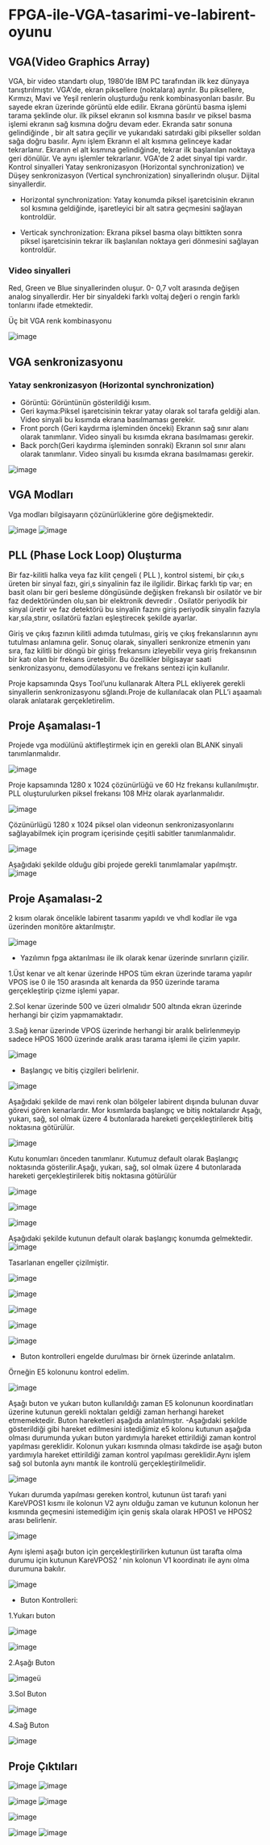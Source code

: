 # FPGA-ile-VGA-tasarimi-ve-labirent-oyunu



## VGA(Video Graphics Array)
VGA, bir video standartı olup, 1980’de  IBM PC tarafından ilk kez dünyaya tanıştırılmıştır. VGA'de,  ekran piksellere (noktalara) ayrılır. Bu piksellere, Kırmızı, Mavi ve Yeşil renlerin oluşturduğu renk kombinasyonları  basılır. Bu sayede ekran üzerinde görüntü elde edilir.
Ekrana görüntü basma  işlemi tarama şeklinde olur. ilk piksel ekranın sol kısmına basılır ve piksel basma işlemi  ekranın sağ kısmına  doğru devam eder. Ekranda satır sonuna gelindiğinde ,  bir  alt satıra geçilir ve yukarıdaki satırdaki gibi pikseller soldan sağa doğru basılır. Aynı işlem Ekranın el alt kısmına gelinceye kadar tekrarlanır. Ekranın el alt kısmına gelindiğinde, tekrar ilk başlanılan noktaya geri dönülür. Ve aynı işlemler tekrarlanır.
VGA'de 2 adet  sinyal tipi vardır. 
Kontrol sinyalleri
Yatay senkronizasyon (Horizontal synchronization) ve Düşey senkronizasyon (Vertical synchronization) sinyallerindn oluşur. Dijital sinyallerdir.


-	Horizontal synchronization: Yatay konumda piksel işaretcisinin ekranın sol kısmına    geldiğinde, işaretleyici bir alt satıra geçmesini sağlayan kontroldür.

-	Verticak synchronization: Ekrana piksel basma olayı  bittikten sonra piksel işaretcisinin tekrar ilk başlanılan noktaya geri dönmesini sağlayan  kontroldür.

### Video sinyalleri
Red, Green ve Blue sinyallerinden oluşur.  0- 0,7 volt arasında değişen analog sinyallerdir. Her bir sinyaldeki farklı voltaj değeri o rengin farklı tonlarını ifade etmektedir.

Üç bit VGA renk kombinasyonu

![image](https://user-images.githubusercontent.com/45830441/59140624-018ce500-89a9-11e9-9d20-f02ab097797e.png)



## VGA senkronizasyonu
### Yatay senkronizasyon (Horizontal synchronization)

- Görüntü: Görüntünün gösterildiği kısım.
-	Geri kayma:Piksel işaretcisinin tekrar yatay olarak sol tarafa geldiği alan. Video sinyali bu kısımda ekrana basılmaması gerekir.
-	Front porch (Geri kaydırma işleminden önceki) Ekranın sağ sınır alanı olarak tanımlanır. Video sinyali bu kısımda ekrana basılmaması gerekir.
-	Back porch(Geri kaydırma işleminden sonraki) Ekranın sol sınır alanı olarak tanımlanır. Video sinyali bu kısımda ekrana basılmaması gerekir.

![image](https://user-images.githubusercontent.com/45830441/59140654-4f095200-89a9-11e9-9c80-fa80181f8299.png)
## VGA Modları
Vga modları bilgisayarın çözünürlüklerine göre değişmektedir. 

![image](https://user-images.githubusercontent.com/45830441/59140661-5d576e00-89a9-11e9-908b-5c7e4eb8c0d2.png)
![image](https://user-images.githubusercontent.com/45830441/59140663-621c2200-89a9-11e9-981a-5e4f39c99dfc.png)


## PLL (Phase Lock Loop) Oluşturma
   Bir faz-kilitli halka veya faz kilit çengeli ( PLL ), kontrol sistemi, bir çıkı¸s üreten bir
sinyal fazı, giri¸s sinyalinin faz ile ilgilidir. Birkaç farklı tip var; en basit olanı bir geri
besleme döngüsünde değişken frekanslı bir osilatör ve bir faz dedektöründen olu¸san bir
elektronik devredir . Osilatör periyodik bir sinyal üretir ve faz detektörü bu sinyalin fazını
giriş periyodik sinyalin fazıyla kar¸sıla¸stırır, osilatörü fazları eşleştirecek şekilde ayarlar.

   Giriş ve çıkış  fazının kilitli adımda tutulması, giriş ve çıkış frekanslarının aynı tutulması
anlamına gelir. Sonuç olarak, sinyalleri senkronize etmenin yanı sıra, faz kilitli bir döngü
bir girişş frekansını izleyebilir veya giriş frekansının bir katı olan bir frekans üretebilir.
Bu özellikler bilgisayar saati senkronizasyonu, demodülasyonu ve frekans sentezi için
kullanılır.


   Proje kapsamında Qsys Tool’unu kullanarak Altera PLL ekliyerek gerekli sinyallerin
senkronizasyonu sğlandı.Proje de kullanılacak olan  PLL’i aşaamalı olarak anlatarak
gerçekletirelim.



## Proje Aşamalası-1
Projede vga  modülünü aktifleştirmek için en gerekli olan BLANK  sinyali tanımlanmalıdır. 


![image](https://user-images.githubusercontent.com/45830441/59140709-ed95b300-89a9-11e9-9d15-f77a4b1a11d0.png)

Proje kapsamında 1280 x 1024 çözünürlüğü ve 60 Hz frekansı kullanılmıştır. PLL oluşturulurken piksel frekansı 108 MHz olarak ayarlanmalıdır.

![image](https://user-images.githubusercontent.com/45830441/59140723-22a20580-89aa-11e9-93a2-fc1a0aa908fb.png)

Çözünürlügü 1280 x 1024 piksel olan videonun senkronizasyonlarını sağlayabilmek için program içerisinde çeşitli sabitler tanımlanmalıdır.

![image](https://user-images.githubusercontent.com/45830441/59140726-27ff5000-89aa-11e9-9312-c990f51760b8.png)

Aşağıdaki şekilde olduğu gibi projede gerekli tanımlamalar yapılmıştr. 
![image](https://user-images.githubusercontent.com/45830441/59140729-2d5c9a80-89aa-11e9-8bb0-834ae5c134d2.png)


## Proje Aşamalası-2
2 kısım olarak öncelikle labirent tasarımı yapıldı  ve vhdl kodlar ile vga üzerinden
monitöre aktarılmıştır.

![image](https://user-images.githubusercontent.com/45830441/59140771-ddca9e80-89aa-11e9-97ea-0c0b96d6f2e1.png)

- Yazılımın fpga aktarılması ile ilk olarak kenar üzerinde sınırların çizilir.


1.Üst kenar ve alt kenar  üzerinde HPOS tüm ekran üzerinde tarama yapılır VPOS ise 0 ile 150 arasında  alt kenarda da  950  üzerinde tarama gerçekleştirip çizme işlemi yapar.

2.Sol kenar üzerinde 500 ve üzeri olmalıdır 500 altında ekran üzerinde herhangi bir çizim yapmamaktadır.

3.Sağ kenar üzerinde VPOS  üzerinde herhangi bir aralık belirlenmeyip sadece HPOS 1600 üzerinde aralık arası tarama işlemi ile çizim yapılır.  


![image](https://user-images.githubusercontent.com/45830441/59140776-f5098c00-89aa-11e9-9abd-8f6e5c679af6.png)

- Başlangıç ve bitiş çizgileri belirlenir.

![image](https://user-images.githubusercontent.com/45830441/59140777-f89d1300-89aa-11e9-886b-cf2786c9ce8d.png)

Aşağıdaki şekilde  de mavi renk olan bölgeler labirent dışında bulunan duvar görevi gören kenarlardır. Mor kısımlarda başlangıç ve bitiş noktalarıdır Aşağı, yukarı, sağ, sol olmak üzere 4 butonlarada hareketi gerçekleştirilerek bitiş noktasına götürülür.

![image](https://user-images.githubusercontent.com/45830441/59140778-fc309a00-89aa-11e9-8bb6-28456edaa708.png)

Kutu konumları  önceden tanımlanır. Kutumuz default olarak Başlangıç noktasında gösterilir.Aşağı, yukarı, sağ, sol olmak üzere 4 butonlarada hareketi gerçekleştirilerek bitiş noktasına götürülür

![image](https://user-images.githubusercontent.com/45830441/59140782-ff2b8a80-89aa-11e9-88ab-adce847751dc.png)

![image](https://user-images.githubusercontent.com/45830441/59140787-02bf1180-89ab-11e9-894e-5e2c75e80a76.png)

![image](https://user-images.githubusercontent.com/45830441/59140788-094d8900-89ab-11e9-9443-769c2c2bca56.png)

Aşağıdaki şekilde kutunun default olarak başlangıç konumda gelmektedir.
![image](https://user-images.githubusercontent.com/45830441/59140792-0c487980-89ab-11e9-8353-f1ac90a791d4.png)

Tasarlanan engeller çizilmiştir.

![image](https://user-images.githubusercontent.com/45830441/59140801-23876700-89ab-11e9-9a9c-296b6dfe6844.png)



![image](https://user-images.githubusercontent.com/45830441/59140795-123e5a80-89ab-11e9-8841-c43150903ed8.png)

![image](https://user-images.githubusercontent.com/45830441/59140797-14a0b480-89ab-11e9-94ef-efa3dbaea8b0.png)

![image](https://user-images.githubusercontent.com/45830441/59140799-1b2f2c00-89ab-11e9-9370-6d964b34cd6b.png)

![image](https://user-images.githubusercontent.com/45830441/59140800-1ff3e000-89ab-11e9-9b26-32a4a92e5a12.png)




- Buton  kontrolleri engelde durulması bir örnek  üzerinde anlatalım.

Örneğin E5 kolonunu kontrol edelim.

![image](https://user-images.githubusercontent.com/45830441/59140802-25e9c100-89ab-11e9-992b-5dd89eb31141.png)

Aşağı buton ve yukarı buton  kullanıldığı zaman  E5 kolonunun koordinatları üzerine kutunun gerekli noktaları geldiği zaman herhangi hareket etmemektedir. 
Buton hareketleri aşağıda anlatılmıştır.
-Aşağıdaki şekilde gösterildiği gibi hareket edilmesini istediğimiz  e5 kolonu kutunun aşağıda olması durumunda yukarı buton yardımıyla hareket ettirildiği zaman kontrol yapılması gereklidir.  Kolonun yukarı kısmında olması takdirde ise aşağı buton yardımıyla hareket ettirildiği zaman kontrol yapılması gereklidir.Aynı işlem sağ sol butonla aynı mantık ile kontrolü gerçekleştirilmelidir. 

![image](https://user-images.githubusercontent.com/45830441/59140803-297d4800-89ab-11e9-85f0-78109d531f45.png)

Yukarı durumda yapılması gereken kontrol, kutunun üst tarafı yani KareVPOS1 kısmı ile kolonun V2 aynı olduğu zaman ve kutunun  kolonun her kısmında geçmesini istemediğim için geniş skala olarak HPOS1 ve HPOS2 arası belirlenir.

![image](https://user-images.githubusercontent.com/45830441/59140804-2c783880-89ab-11e9-855b-e3f333032c82.png)


Aynı işlemi aşağı buton için gerçekleştirilirken kutunun üst tarafta olma durumu için kutunun KareVPOS2 ‘ nin kolonun V1 koordinatı ile aynı olma durumuna bakılır.


![image](https://user-images.githubusercontent.com/45830441/59140806-300bbf80-89ab-11e9-99af-005969c1e15b.png)


- Buton Kontrolleri:

1.Yukarı buton

![image](https://user-images.githubusercontent.com/45830441/59140808-3306b000-89ab-11e9-9e4e-e894a1b37a60.png)

![image](https://user-images.githubusercontent.com/45830441/59140809-369a3700-89ab-11e9-82d3-d9799cfdadea.png)


2.Aşağı Buton


![image](https://user-images.githubusercontent.com/45830441/59140810-39952780-89ab-11e9-9cc0-3f853ee32661.png)ü



3.Sol Buton


![image](https://user-images.githubusercontent.com/45830441/59140811-3dc14500-89ab-11e9-903d-4ad759fe0c23.png)




4.Sağ Buton 

![image](https://user-images.githubusercontent.com/45830441/59140812-4154cc00-89ab-11e9-9a99-affcda3367ba.png)

## Proje Çıktıları
![image](https://user-images.githubusercontent.com/45830441/59140813-44e85300-89ab-11e9-83f5-7ade07d019b5.png)
![image](https://user-images.githubusercontent.com/45830441/59140815-49147080-89ab-11e9-82a2-bd0c8b6950da.png)

![image](https://user-images.githubusercontent.com/45830441/59140816-4d408e00-89ab-11e9-9e64-ba6f2d0e6294.png)
![image](https://user-images.githubusercontent.com/45830441/59140817-503b7e80-89ab-11e9-8ca4-4b69c6fe399b.png)

![image](https://user-images.githubusercontent.com/45830441/59140818-5598c900-89ab-11e9-9bc9-45ff1a18f2f4.png)

![image](https://user-images.githubusercontent.com/45830441/59140819-5893b980-89ab-11e9-91c9-81d296c45c92.png)
![image](https://user-images.githubusercontent.com/45830441/59140823-5b8eaa00-89ab-11e9-8a56-9cc6f1112b16.png)





